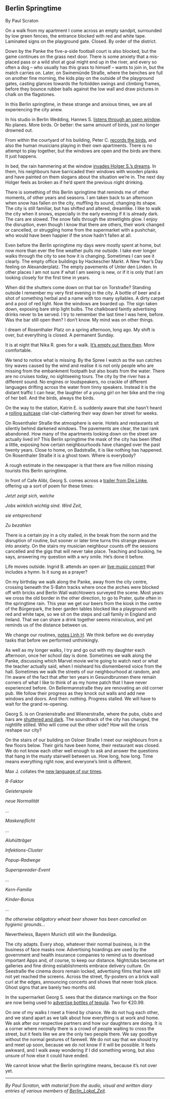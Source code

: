 ## Berlin Springtime 

By Paul Scraton 

On a walk from my apartment I come across an empty sandpit, surrounded by low green fences, the entrance blocked with red and white tape. Laminated signs on the playground gate. Closed. By order of the district.  

Down by the Panke the five-a-side football court is also blocked, but the game continues on the grass next door. There is some anxiety that a mis-placed pass or a wild shot at goal might end up in the river, and every so often a dog – who usually has this grass to himself – wants to join in, but the match carries on. Later, on Swinemünde Straße, where the benches are full on another fine morning, the kids play on the outside of the playground gates, casting glances towards the forbidden swings and climbing frames, before they bounce rubber balls against the low wall and draw pictures in chalk on the flagstones.

In this Berlin springtime, in these strange and anxious times, we are all experiencing the city anew. 

In his studio in Berlin Wedding, Hannes S. [listens through an open window](https://berlinlokalzeit.de/page/channels.html?c=6&i=3). No planes. More birds. Or better: the same amount of birds, just no longer drowned out.

From within the courtyard of his building, Peter C. [records the birds](https://berlinlokalzeit.de/page/channels.html?c=18&i=19), and also the human musicians playing in their own apartments. There is no attempt to play together, but the windows are open and the birds are there. It just happens. 

In bed, the rain hammering at the window [invades Holger S.’s dreams](https://berlinlokalzeit.de/page/channels.html?c=9&i=2). In them, his neighbours have barricaded their windows with wooden planks and have painted on them slogans about the situation we’re in. The next day Holger feels as broken as if he’d spent the previous night drinking.

There is something of this Berlin springtime that reminds me of other moments, of other years and seasons. I am taken back to an afternoon when snow has fallen on the city, muffling its sound, changing its shape. The city is still familiar, but has shifted and altered, dreamlike. I like to walk the city when it snows, especially in the early evening if it is already dark. The cars are slowed. The snow falls through the streetlights glow. I enjoy the disruption, even though I know that there are others, their work changed or cancelled, or struggling home from the supermarket with a pushchair, who would have been happier if the snow hadn’t fallen at all. 

Even before the Berlin springtime my days were mostly spent at home, but now more than ever the fine weather pulls me outside. I take ever longer walks through the city to see how it is changing. Sometimes I can see it clearly. The empty office buildings by Hackescher Markt. A New Year’s Day feeling on Alexanderplatz. The empty pavements of Unter den Linden. In other places I am not sure if what I am seeing is new, or if it is only that I am looking closely for the first time in years. 

When did the shutters come down on that bar on Torstraße? Standing outside I remember my very first evening in the city. A bottle of beer and a shot of something herbal and a name with too many syllables. A dirty carpet and a pool of red light. Now the windows are boarded up. The sign taken down, exposing bare strip light bulbs. The chalkboard faintly advertising drinks never to be served. I try to remember the last time I was here, before. Was the bar still open then? I don’t know. My mind was on other things. 

I dream of Rosenthaler Platz on a spring afternoon, long ago. My shift is over, but everything is closed. A permanent Sunday. 

It is at night that Nika R. goes for a walk. [It’s empty out there then](https://berlinlokalzeit.de/page/channels.html?c=17&i=5). More comfortable. 

We tend to notice what is missing. By the Spree I watch as the sun catches tiny waves caused by the wind and realise it is not only people who are missing from the embankment footpath but also boats from the water. There are no cruises today, no sightseeing tours. The city by the river has a different sound. No engines or loudspeakers, no crackle of different languages drifting across the water from tinny speakers. Instead it is the distant traffic I can hear, the laughter of a young girl on her bike and the ring of her bell. And the birds, always the birds. 

On the way to the station, Katrin E. is suddenly aware that she hasn’t heard a [rolling suitcase](https://berlinlokalzeit.de/page/channels.html?c=4&i=27) clat-clat-clattering their way down her street for weeks.

On Rosenthaler Straße the atmosphere is eerie. Hotels and restaurants sit silently behind darkened windows. The pavements are clear, the taxi rank abandoned. How many of the apartments looking down on the street are actually lived in? This Berlin springtime the mask of the city has been lifted a little, exposing how certain neighbourhoods have changed over the past twenty years. Close to home, on Badstraße, it is like nothing has happened. On Rosenthaler Straße it is a ghost town. Where is everybody?

A rough estimate in the newspaper is that there are five million missing tourists this Berlin springtime.  

In front of Cafe Alibi, Georg S. comes across a [trailer from Die Linke](https://berlinlokalzeit.de/page/channels.html?c=8&i=26), offering up a sort of poem for these times:

*Jetzt zeigt sich, welche*

*Jobs wirklich wichtig
 sind. Wird Zeit,*

*sie entsprechend*

*Zu bezahlen*



There is a certain joy in a city stalled, in the break from the norm and the disruption of routine, but sooner or later time turns this strange pleasure into anxiety. On the stairs my musician neighbour counts off the sessions cancelled and the gigs that will never take place. Teaching and busking, he says, answering my question with a wry smile. He’s done it before.

Life moves outside. Ingrid B. attends an open air [live music concert](https://berlinlokalzeit.de/page/channels.html?c=11&i=12) that includes a hymn. Is it sung as a prayer?

On my birthday we walk along the Panke, away from the city centre, crossing beneath the S-Bahn tracks where once the arches were blocked off with bricks and Berlin Wall watchtowers surveyed the scene. Most years we cross the old border in the other direction, to go to Prater, quite often in the springtime rain. This year we get our beers from the kiosk in the centre of the Bürgerpark, the beer garden tables blocked like a playground with red and white tape, so we sit on the steps and call family in England and Ireland. That we can share a drink together seems miraculous, and yet reminds us of the distance between us. 

We change our routines, [notes Linh H](https://berlinlokalzeit.de/page/channels.html?c=2&i=5). We think before we do everyday tasks that before we performed unthinkingly.

As well as my longer walks, I try and go out with my daughter each afternoon, once her school day is done. Sometimes we walk along the Panke, discussing which Marvel movie we’re going to watch next or what the teacher actually said, when I misheard his dismembered voice from the hall. Sometimes we walk the streets of our neighbourhood at random, and I’m aware of the fact that after ten years in Gesundbrunnen there remain corners of what I like to think of as my home patch that I have never experienced before. On Bellermannstraße they are renovating an old corner pub. We follow their progress as they knock out walls and add new windows and doors. And then: nothing. Progress stalled. We will have to wait for the grand re-opening. 

Georg S. is on Oranienstraße and Wienerstraße, where the pubs, clubs and bars are [shuttered and dark](https://berlinlokalzeit.de/page/channels.html?c=8&i=33). The soundtrack of the city has changed, the nightlife stilled. Who will come out the other side? How will the crisis reshape our city?

On the stairs of our building on Osloer Straße I meet our neighbours from a few floors below. Their girls have been home, their restaurant was closed. We do not know each other well enough to ask and answer the questions that hang in the musty stairwell between us. How long, how long. Time means everything right now, and everyone’s limit is different.

Max J. collates the [new language of our times](https://berlinlokalzeit.de/page/channels.html?c=10&i=25).

*R-Faktor*

*Geisterspiele*

*neue Normalität*

*…*

*Maskenpflicht*

*…*

*Aluhütträger*

*Infektions-Cluster*

*Popup-Radwege*

*Superspreader-Event*

*…*

*Kern-Familie*

*Kinder-Bonus*

*…*

*the otherwise obligatory wheat beer shower has been cancelled on hygienic grounds…* 

Nevertheless, Bayern Munich still win the Bundesliga. 

The city adapts. Every shop, whatever their normal business, is in the business of face masks now. Advertising hoardings are used by the government and health insurance companies to remind us to download important Apps and, of course, to keep our distance. Nightclubs become art galleries and fine dining establishments embrace delivery culture. On Seestraße the cinema doors remain locked, advertising films that have still not yet reached the screens. Across the street, fly-posters on a brick wall curl at the edges, announcing concerts and shows that never took place. Ghost signs that are barely two months old. 

In the supermarket Georg S. sees that the distance markings on the floor are now being used to [advertise bottles of tequila](https://berlinlokalzeit.de/page/channels.html?c=8&i=155). Two for €20.99.

On one of my walks I meet a friend by chance. We do not hug each other, and we stand apart as we talk about how everything is at work and home. We ask after our respective partners and how our daughters are doing. It is a corner where normally there is a crowd of people waiting to cross the street, but it feels like we are the only two people there. We say goodbye without the normal gestures of farewell. We do not say that we should try and meet up soon, because we do not know if it will be possible. It feels awkward, and I walk away wondering if I did something wrong, but also unsure of how else it could have ended.

We cannot know what the Berlin springtime means, because it’s not over yet. 

---

*By Paul Scraton, with material from the audio, visual and written diary entries of various members of [Berlin_Lokal_Zeit](https://berlinlokalzeit.de).*